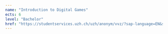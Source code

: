 ```yaml
---
name: "Introduction to Digital Games"
ects: 6
level: "Bachelor"
href: "https://studentservices.uzh.ch/uzh/anonym/vvz/?sap-language=EN&sap-ui-language=EN#/details/2021/003/SM/51078576"
---
```

